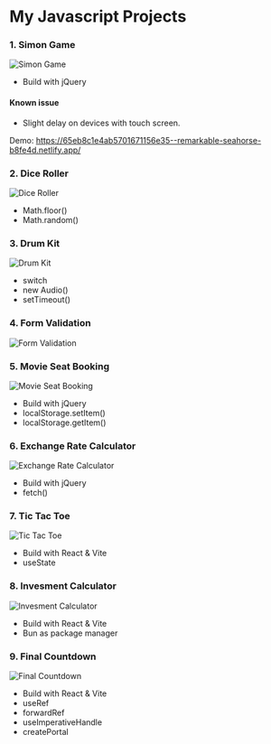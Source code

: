 # My Javascript Projects

### 1. Simon Game

![Simon Game](https://github.com/PlooJompong/Javascript-projects/assets/50630228/89a6971d-c67f-44b5-a7ef-d1716c4d2cdc)

- Build with jQuery

#### Known issue

- Slight delay on devices with touch screen.

Demo: https://65eb8c1e4ab5701671156e35--remarkable-seahorse-b8fe4d.netlify.app/

### 2. Dice Roller

![Dice Roller](https://github.com/PlooJompong/Javascript-projects/assets/50630228/95b33056-b7f6-4ca7-bdf3-789b652b1532)

- Math.floor()
- Math.random()

### 3. Drum Kit

![Drum Kit](https://github.com/PlooJompong/Javascript-projects/assets/50630228/e4090fc7-7cdd-4b5d-9be7-266b259744e7)

- switch
- new Audio()
- setTimeout()

### 4. Form Validation

![Form Validation](https://github.com/PlooJompong/Javascript-projects/assets/50630228/3ac4f79a-befd-44aa-9561-02b96a247399)

### 5. Movie Seat Booking

![Movie Seat Booking](https://github.com/PlooJompong/Javascript-projects/assets/50630228/28b8624b-6976-43a2-ac1f-6c0c19161092)

- Build with jQuery
- localStorage.setItem()
- localStorage.getItem()

### 6. Exchange Rate Calculator

![Exchange Rate Calculator](https://github.com/PlooJompong/Javascript-projects/assets/50630228/e2feee56-3639-4633-96e4-995602d41cce)

- Build with jQuery
- fetch()

### 7. Tic Tac Toe

![Tic Tac Toe](https://github.com/PlooJompong/Javascript-projects/assets/50630228/31652f80-72f5-44c5-8968-45dc5ad2644c)

- Build with React & Vite
- useState

### 8. Invesment Calculator

![Invesment Calculator](https://github.com/PlooJompong/Javascript-projects/assets/50630228/fbcb610d-9df7-4779-ab83-70bbf5a7a31c)

- Build with React & Vite
- Bun as package manager

### 9. Final Countdown

![Final Countdown](https://github.com/PlooJompong/Javascript-projects/assets/50630228/0de43094-e3e7-4a47-8c13-99588b77fa94)

- Build with React & Vite
- useRef
- forwardRef
- useImperativeHandle
- createPortal
